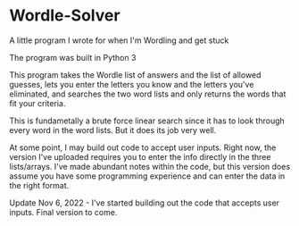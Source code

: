 # Wordle-Solver
A little program I wrote for when I'm Wordling and get stuck

The program was built in Python 3

This program takes the Wordle list of answers and the list of allowed guesses, lets you enter the letters you know and the letters you've eliminated, and searches the two word lists and only returns the words that fit your criteria. 

This is fundametally a brute force linear search since it has to look through every word in the word lists. But it does its job very well.

At some point, I may build out code to accept user inputs. Right now, the version I've uploaded requires you to enter the info directly in the three lists/arrays. I've made abundant notes within the code, but this version does assume you have some programming experience and can enter the data in the right format.

Update Nov 6, 2022 - I've started building out the code that accepts user inputs. Final version to come.
